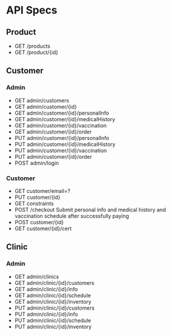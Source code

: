# API Specs
## Product
* GET /products
* GET /product/{id}
    
    
## Customer
### Admin
* GET admin/customers
* GET admin/customer/{id}
&nbsp;
* GET admin/customer/{id}/personalInfo
* GET admin/customer/{id}/medicalHistory
* GET admin/customer/{id}/vaccination
* GET admin/customer/{id}/order
&nbsp;
* PUT admin/customer/{id}/personalInfo
* PUT admin/customer/{id}/medicalHistory
* PUT admin/customer/{id}/vaccination
* PUT admin/customer/{id}/order
&nbsp;
* POST admin/login

### Customer
* GET customer/email=?
* PUT customer/{id}
* GET constraints
* POST /checkout
Submit personal info and medical history and vaccination schedule after successfully paying
* POST customer/{id}
* GET customer/{id}/cert

## Clinic
### Admin
* GET admin/clinics
* GET admin/clinic/{id}/customers
* GET admin/clinic/{id}/info
* GET admin/clinic/{id}/schedule
* GET admin/clinic/{id}/inventory
&nbsp;
* PUT admin/clinic/{id}/customers
* PUT admin/clinic/{id}/info
* PUT admin/clinic/{id}/schedule
* PUT admin/clinic/{id}/inventory
